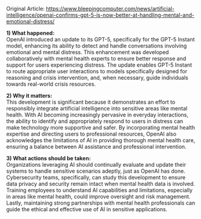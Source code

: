 Original Article: https://www.bleepingcomputer.com/news/artificial-intelligence/openai-confirms-gpt-5-is-now-better-at-handling-mental-and-emotional-distress/

**1) What happened:**  
OpenAI introduced an update to its GPT-5, specifically for the GPT-5 Instant model, enhancing its ability to detect and handle conversations involving emotional and mental distress. This enhancement was developed collaboratively with mental health experts to ensure better response and support for users experiencing distress. The update enables GPT-5 Instant to route appropriate user interactions to models specifically designed for reasoning and crisis intervention, and, when necessary, guide individuals towards real-world crisis resources.

**2) Why it matters:**  
This development is significant because it demonstrates an effort to responsibly integrate artificial intelligence into sensitive areas like mental health. With AI becoming increasingly pervasive in everyday interactions, the ability to identify and appropriately respond to users in distress can make technology more supportive and safer. By incorporating mental health expertise and directing users to professional resources, OpenAI also acknowledges the limitations of AI in providing thorough mental health care, ensuring a balance between AI assistance and professional intervention.

**3) What actions should be taken:**  
Organizations leveraging AI should continually evaluate and update their systems to handle sensitive scenarios adeptly, just as OpenAI has done. Cybersecurity teams, specifically, can study this development to ensure data privacy and security remain intact when mental health data is involved. Training employees to understand AI capabilities and limitations, especially in areas like mental health, could improve oversight and risk management. Lastly, maintaining strong partnerships with mental health professionals can guide the ethical and effective use of AI in sensitive applications.